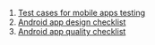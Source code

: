 1. [Test cases for mobile apps testing](https://docs.google.com/document/d/1XiBL3ptX2d4D9bTb_UsCq0TlK0dA9ncsTGa53LO2uXw/edit)
2. [Android app design checklist](https://docs.google.com/document/d/1B2UG8V-pMSmKRhkXlbZR1pKXnrpTbGKRBapq4j_jCrA/edit)
3. [Android app quality checklist](https://docs.google.com/document/d/1185lKTLdFcY5_6bMZZR5MCKNuYkLYSuMwjqSamgNdz0/edit)